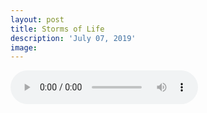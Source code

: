 ```yaml
---
layout: post
title: Storms of Life
description: 'July 07, 2019'
image:
---
```


<audio controls preload="metadata">
  <source src="https://docs.google.com/uc?export=open&id=10b12ghumZSQQtf2s2uMhNdovsfZxVryT" type="audio/mp3">
Your browser does not support the audio element.
</audio>
